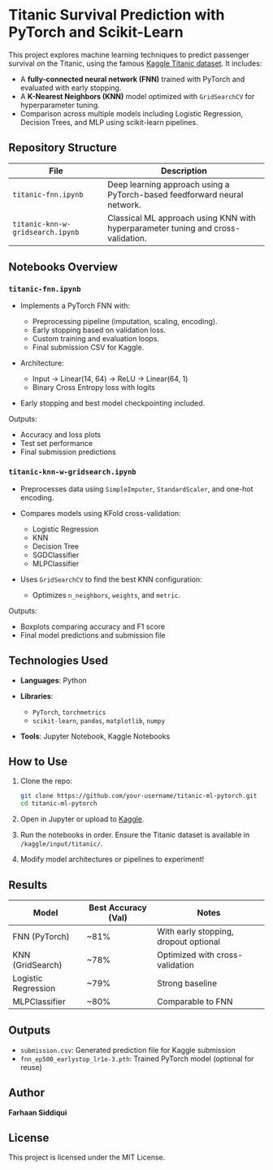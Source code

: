 # Titanic Survival Prediction with PyTorch and Scikit-Learn

This project explores machine learning techniques to predict passenger survival on the Titanic, using the famous [Kaggle Titanic dataset](https://www.kaggle.com/competitions/titanic). It includes:

* A **fully-connected neural network (FNN)** trained with PyTorch and evaluated with early stopping.
* A **K-Nearest Neighbors (KNN)** model optimized with `GridSearchCV` for hyperparameter tuning.
* Comparison across multiple models including Logistic Regression, Decision Trees, and MLP using scikit-learn pipelines.

## Repository Structure

| File                             | Description                                                                      |
| -------------------------------- | -------------------------------------------------------------------------------- |
| `titanic-fnn.ipynb`              | Deep learning approach using a PyTorch-based feedforward neural network.         |
| `titanic-knn-w-gridsearch.ipynb` | Classical ML approach using KNN with hyperparameter tuning and cross-validation. |


## Notebooks Overview

### `titanic-fnn.ipynb`

* Implements a PyTorch FNN with:

  * Preprocessing pipeline (imputation, scaling, encoding).
  * Early stopping based on validation loss.
  * Custom training and evaluation loops.
  * Final submission CSV for Kaggle.
* Architecture:

  * Input → Linear(14, 64) → ReLU → Linear(64, 1)
  * Binary Cross Entropy loss with logits
* Early stopping and best model checkpointing included.

Outputs:

* Accuracy and loss plots
* Test set performance
* Final submission predictions

### `titanic-knn-w-gridsearch.ipynb`

* Preprocesses data using `SimpleImputer`, `StandardScaler`, and one-hot encoding.
* Compares models using KFold cross-validation:

  * Logistic Regression
  * KNN
  * Decision Tree
  * SGDClassifier
  * MLPClassifier
* Uses `GridSearchCV` to find the best KNN configuration:

  * Optimizes `n_neighbors`, `weights`, and `metric`.

Outputs:

* Boxplots comparing accuracy and F1 score
* Final model predictions and submission file


## Technologies Used

* **Languages**: Python
* **Libraries**:

  * `PyTorch`, `torchmetrics`
  * `scikit-learn`, `pandas`, `matplotlib`, `numpy`
* **Tools**: Jupyter Notebook, Kaggle Notebooks

## How to Use

1. Clone the repo:

   ```bash
   git clone https://github.com/your-username/titanic-ml-pytorch.git
   cd titanic-ml-pytorch
   ```

2. Open in Jupyter or upload to [Kaggle](https://www.kaggle.com/code).

3. Run the notebooks in order. Ensure the Titanic dataset is available in `/kaggle/input/titanic/`.

4. Modify model architectures or pipelines to experiment!

## Results

| Model               | Best Accuracy (Val) | Notes                                 |
| ------------------- | ------------------- | ------------------------------------- |
| FNN (PyTorch)       | \~81%               | With early stopping, dropout optional |
| KNN (GridSearch)    | \~78%               | Optimized with cross-validation       |
| Logistic Regression | \~79%               | Strong baseline                       |
| MLPClassifier       | \~80%               | Comparable to FNN                     |

## Outputs

* `submission.csv`: Generated prediction file for Kaggle submission
* `fnn_ep500_earlystop_lr1e-3.pth`: Trained PyTorch model (optional for reuse)

## Author

**Farhaan Siddiqui**

## License

This project is licensed under the MIT License.
